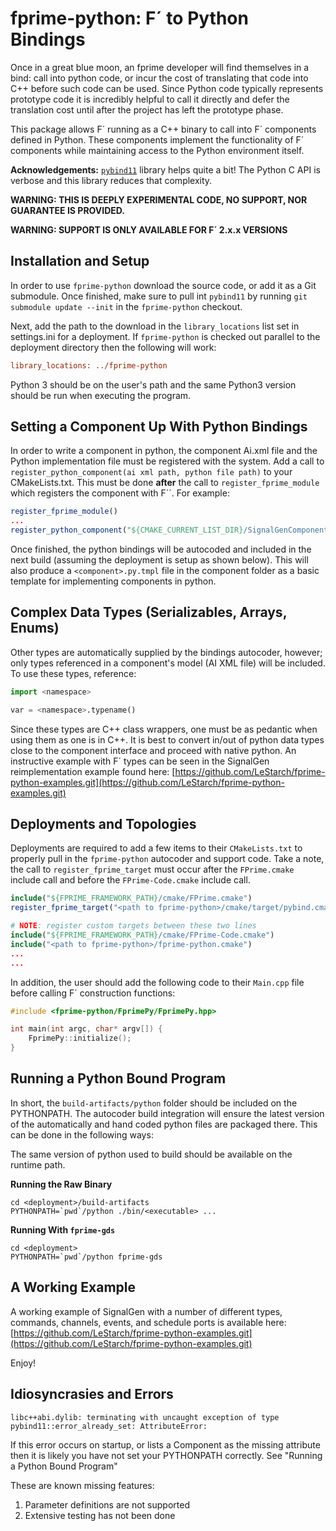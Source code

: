 # fprime-python: F´ to Python Bindings

Once in a great blue moon, an fprime developer will find themselves in a bind: call into python code, or incur the
cost of translating that code into C++ before such code can be used. Since Python code typically represents prototype
code it is incredibly helpful to call it directly and defer the translation cost until after the project has left the
prototype phase.

This package allows F´ running as a C++ binary to call into F´ components defined in Python. These components implement
the functionality of F´ components while maintaining access to the Python environment itself.

**Acknowledgements:** [`pybind11`](https://github.com/pybind/pybind11) library helps quite a bit!  The Python C API is
verbose and this library reduces that  complexity. 

**WARNING: THIS IS DEEPLY EXPERIMENTAL CODE, NO SUPPORT, NOR GUARANTEE IS PROVIDED.**

**WARNING: SUPPORT IS ONLY AVAILABLE FOR F´ 2.x.x VERSIONS**

## Installation and Setup

In order to use `fprime-python` download the source code, or add it as a Git submodule.  Once finished, make sure to
pull int `pybind11` by running `git submodule update --init` in the `fprime-python` checkout.

Next, add the path to the download in the `library_locations` list set in settings.ini for a deployment. If
`fprime-python` is checked out parallel to the deployment directory then the following will work:

```ini
library_locations: ../fprime-python
```

Python 3 should be on the user's path and the same Python3 version should be run when executing the program. 


## Setting a Component Up With Python Bindings

In order to write a component in python, the component Ai.xml file and the Python implementation file must be registered
with the system. Add a call to `register_python_component(ai xml path, python file path)` to your CMakeLists.txt. This
must be done **after** the call to `register_fprime_module` which registers the component with F´´. For example:

```cmake
register_fprime_module()
...
register_python_component("${CMAKE_CURRENT_LIST_DIR}/SignalGenComponentAi.xml" "${CMAKE_CURRENT_LIST_DIR}/SignalGen.py")
```

Once finished, the python bindings will be autocoded and included in the next build (assuming the deployment is setup 
as shown below). This will also produce a `<component>.py.tmpl` file in the component folder as a basic template for
implementing components in python.

## Complex Data Types (Serializables, Arrays, Enums)

Other types are automatically supplied by the bindings autocoder, however; only types referenced in a component's model
(AI XML file) will be included. To use these types, reference:

```python
import <namespace>

var = <namespace>.typename()
```

Since these types are C++ class wrappers, one must be as pedantic when using them as one is in C++. It is best to
convert in/out of python data types close to the component interface and proceed with native python. An instructive
example with F´ types can be seen in the SignalGen reimplementation example found here:
[https://github.com/LeStarch/fprime-python-examples.git](https://github.com/LeStarch/fprime-python-examples.git)

## Deployments and Topologies

Deployments are required to add a few items to their `CMakeLists.txt` to properly pull in the `fprime-python` autocoder
and support code.  Take a note, the call to `register_fprime_target` must occur after the `FPrime.cmake` include call
and before the `FPrime-Code.cmake` include call.

```cmake
include("${FPRIME_FRAMEWORK_PATH}/cmake/FPrime.cmake")
register_fprime_target("<path to fprime-python>/cmake/target/pybind.cmake")

# NOTE: register custom targets between these two lines
include("${FPRIME_FRAMEWORK_PATH}/cmake/FPrime-Code.cmake")
include("<path to fprime-python>/fprime-python.cmake")
...
...
```

In addition, the user should add the following code to their `Main.cpp` file before calling F´ construction functions:

```c++
#include <fprime-python/FprimePy/FprimePy.hpp>

int main(int argc, char* argv[]) {
    FprimePy::initialize();
}
```

## Running a Python Bound Program

In short, the `build-artifacts/python` folder should be included on the PYTHONPATH. The autocoder build integration
will ensure the latest version of the automatically and hand coded python files are packaged there. This can be done
in the following ways:

The same version of python used to build should be available on the runtime path.

**Running the Raw Binary**

```
cd <deployment>/build-artifacts
PYTHONPATH=`pwd`/python ./bin/<executable> ...
```

**Running With `fprime-gds`**
```
cd <deployment>
PYTHONPATH=`pwd`/python fprime-gds
```


## A Working Example

A working example of SignalGen with a number of different types, commands, channels, events,
and schedule ports is available here:
[https://github.com/LeStarch/fprime-python-examples.git](https://github.com/LeStarch/fprime-python-examples.git)


Enjoy!

## Idiosyncrasies and Errors

```
libc++abi.dylib: terminating with uncaught exception of type pybind11::error_already_set: AttributeError:
```

If this error occurs on startup, or lists a Component as the missing attribute then it is likely you have not set your
PYTHONPATH correctly.  See "Running a Python Bound Program"


These are known missing features:

1. Parameter definitions are not supported
2. Extensive testing has not been done
